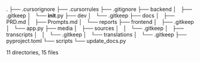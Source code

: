 .
├── .cursorignore
├── .cursorrules
├── .gitignore
├── backend
│   ├── .gitkeep
│   └── __init__.py
├── dev
│   └── .gitkeep
├── docs
│   ├── PRD.md
│   ├── Prompts.md
│   └── reports
├── frontend
│   ├── .gitkeep
│   └── app.py
├── media
│   ├── sources
│   │   └── .gitkeep
│   ├── transcripts
│   │   └── .gitkeep
│   └── translations
│       └── .gitkeep
├── pyproject.toml
└── scripts
    └── update_docs.py

11 directories, 15 files
